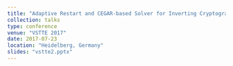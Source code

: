 ```yaml
---
title: "Adaptive Restart and CEGAR-based Solver for Inverting Cryptographic Hash Functions"
collection: talks
type: conference
venue: "VSTTE 2017"
date: 2017-07-23
location: "Heidelberg, Germany"
slides: "vstte2.pptx"
---
```



